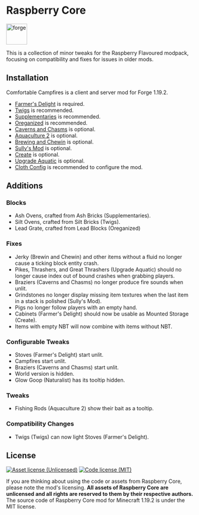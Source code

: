 # Raspberry Core

<a href='https://files.minecraftforge.net'><img alt="forge" height="56" src="https://cdn.jsdelivr.net/npm/@intergrav/devins-badges@3/assets/cozy/supported/forge_vector.svg"></a>

This is a collection of minor tweaks for the Raspberry Flavoured modpack, focusing on compatibility and fixes for issues in older mods.

## Installation

Comfortable Campfires is a client and server mod for Forge 1.19.2.
- [Farmer's Delight](https://modrinth.com/mod/farmers-delight) is required.
- [Twigs](https://modrinth.com/mod/twigs) is recommended.
- [Supplementaries](https://modrinth.com/mod/supplementaries) is recommended.
- [Oreganized](https://modrinth.com/mod/oreganized) is recommended.
- [Caverns and Chasms](https://modrinth.com/mod/caverns-and-chasms) is optional.
- [Aquaculture 2](https://modrinth.com/mod/aquaculture) is optional.
- [Brewing and Chewin](https://www.curseforge.com/minecraft/mc-mods/brewin-and-chewin) is optional.
- [Sully's Mod](https://modrinth.com/mod/sullysmod) is optional.
- [Create](https://modrinth.com/mod/create) is optional.
- [Upgrade Aquatic](https://modrinth.com/mod/upgrade-aquatic) is optional.
- [Cloth Config](https://modrinth.com/mod/cloth-config) is recommended to configure the mod.


## Additions

### Blocks
- Ash Ovens, crafted from Ash Bricks (Supplementaries).
- Silt Ovens, crafted from Silt Bricks (Twigs).
- Lead Grate, crafted from Lead Blocks (Oreganized)

### Fixes
- Jerky (Brewin and Chewin) and other items without a fluid no longer cause a ticking block entity crash.
- Pikes, Thrashers, and Great Thrashers (Upgrade Aquatic) should no longer cause index out of bound crashes when grabbing players.
- Braziers (Caverns and Chasms) no longer produce fire sounds when unlit.
- Grindstones no longer display missing item textures when the last item in a stack is polished (Sully's Mod).
- Pigs no longer follow players with an empty hand.
- Cabinets (Farmer's Delight) should now be usable as Mounted Storage (Create).
- Items with empty NBT will now combine with items without NBT.

### Configurable Tweaks
- Stoves (Farmer's Delight) start unlit.
- Campfires start unlit.
- Braziers (Caverns and Chasms) start unlit.
- World version is hidden.
- Glow Goop (Naturalist) has its tooltip hidden.

### Tweaks
- Fishing Rods (Aquaculture 2) show their bait as a tooltip.

### Compatibility Changes
- Twigs (Twigs) can now light Stoves (Farmer's Delight).

## License
[![Asset license (Unlicensed)](https://img.shields.io/badge/assets%20license-All%20Rights%20Reserved-red.svg?style=flat-square)](https://en.wikipedia.org/wiki/All_rights_reserved)
[![Code license (MIT)](https://img.shields.io/badge/code%20license-MIT-green.svg?style=flat-square)](https://github.com/cassiancc/Raspberry-Core/blob/main/LICENSE.txt)



If you are thinking about using the code or assets from Raspberry Core, please note the mod's licensing. **All assets of Raspberry Core are unlicensed and all rights are reserved to them by their respective authors.** The source code of Raspberry Core mod for Minecraft 1.19.2 is under the MIT license.
